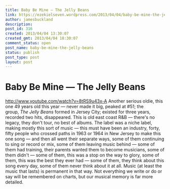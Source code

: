 ```yaml
---
title: Baby Be Mine — The Jelly Beans
link: https://ezekielseven.wordpress.com/2013/04/04/baby-be-mine-the-jelly-beans/
author: jamesbuckland
description: 
post_id: 316
created: 2013/04/04 13:30:07
created_gmt: 2013/04/04 18:30:07
comment_status: open
post_name: baby-be-mine-the-jelly-beans
status: publish
post_type: post
layout: post
---
```


# Baby Be Mine — The Jelly Beans

http://www.youtube.com/watch?v=8tRS9u43x-A Another serious oldie, this one 49 years old this year — never made it big, peaked at #51; the group, _The Jelly Beans_ formed in Jersey City; existed for three years, recorded two hits, disappeared. This is old east coast R&B — there's no legacy, they don't tour, no best of albums. The label was a niche label, making mostly this sort of music — this must have been an industry, forty, fifty people who crossed paths in 1963 or 1964 in New Jersey to make this one song — and then all went their separate ways, some of them continuing to sing or record or mix, some of them leaving music behind — some of them had training, their parents wanted them to become musicians, some of them didn't — some of them, this was a stop on the way to glory, some of them, this was the best they ever had — some of them, they think about this song every day, some of them never think about it at all. Music (at least the music that lasts) is permanent in that way. Not everything we write or do or say will be remembered on charts, but our musical memory is far more detailed.